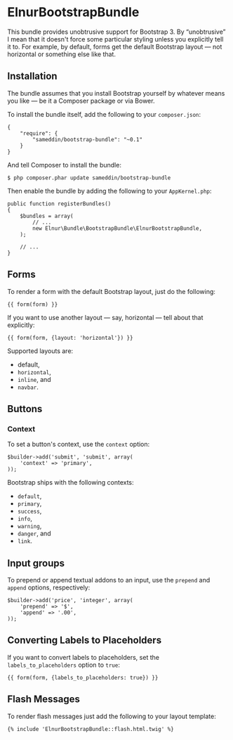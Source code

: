 ElnurBootstrapBundle
====================

This bundle provides unobtrusive support for Bootstrap 3. By “unobtrusive” I mean that it doesn't force some particular
styling unless you explicitly tell it to. For example, by default, forms get the default Bootstrap layout — not
horizontal or something else like that.

Installation
------------

The bundle assumes that you install Bootstrap yourself by whatever means you like — be it a Composer package or via
Bower.

To install the bundle itself, add the following to your `composer.json`:

    {
        "require": {
            "sameddin/bootstrap-bundle": "~0.1"
        }
    }

And tell Composer to install the bundle:

    $ php composer.phar update sameddin/bootstrap-bundle

Then enable the bundle by adding the following to your `AppKernel.php`:

    public function registerBundles()
    {
        $bundles = array(
            // ...
            new Elnur\Bundle\BootstrapBundle\ElnurBootstrapBundle,
        );

        // ...
    }

Forms
-----

To render a form with the default Bootstrap layout, just do the following:

    {{ form(form) }}

If you want to use another layout — say, horizontal — tell about that explicitly:

    {{ form(form, {layout: 'horizontal'}) }}

Supported layouts are:

* default,
* `horizontal`,
* `inline`, and
* `navbar`.

Buttons
-------

### Context

To set a button's context, use the `context` option:

    $builder->add('submit', 'submit', array(
        'context' => 'primary',
    ));

Bootstrap ships with the following contexts:

* `default`,
* `primary`,
* `success`,
* `info`,
* `warning`,
* `danger`, and
* `link`.

Input groups
------------

To prepend or append textual addons to an input, use the `prepend` and `append` options, respectively:

    $builder->add('price', 'integer', array(
        'prepend' => '$',
        'append' => '.00',
    ));

Converting Labels to Placeholders
---------------------------------

If you want to convert labels to placeholders, set the `labels_to_placeholders` option to `true`:

    {{ form(form, {labels_to_placeholders: true}) }}

Flash Messages
--------------

To render flash messages just add the following to your layout template:

    {% include 'ElnurBootstrapBundle::flash.html.twig' %}
